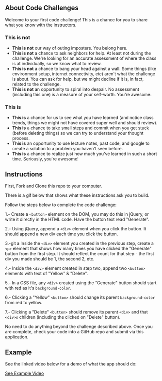 ## About Code Challenges

Welcome to your first code challenge! This is a chance for you to share what you know with the instructors.

### This is not

- **This is not** our way of outing imposters. You belong here.
- **This is not** a chance to ask neighbors for help. At least not during the challenge. We're looking for an accurate assessment of where the class is at individually, so we know what to review.
- **This is not** a chance to bang your head against a wall. Some things (like environment setup, internet connectivity, etc) aren't what the challenge is about. You can ask for help, but we might decline if it is, in fact, related to the challenge.
- **This is not** an opportunity to spiral into despair. No assessment (including this one) is a measure of your self-worth. You're awesome.

### This is

- **This is** a chance for us to see what you have learned (and notice class trends, things we might not have covered super well and should review).
- **This is** a chance to take small steps and commit when you get stuck (before deleting things) so we can try to understand your thought process.
- **This is** an opportunity to use lecture notes, past code, and google to create a solution to a problem you haven't seen before.
- **This is** a chance to realize just how much you've learned in such a short time. Seriously, you're awesome!

## Instructions

First, Fork and Clone this repo to your computer.

There is a gif below that shows what these instructions ask you to build.

Follow the steps below to complete the code challenge:

1.- Create a `<button>` element on the DOM, you may do this in jQuery, or write it directly in the HTML code. Have the button text read "Generate". 

2.- Using jQuery, append a `<div>` element when you click the button. It should append a new div each time you click the button.

3.-git a Inside the `<div>` element you created in the previous step, create a `<p>` element that shows how many times you have clicked the "Generate" button from the first step. It should reflect the count for that step - the first div you made should be 1, the second 2, etc.

4.- Inside the `<div>` element created in step two, append two `<button>` elements with text of "Yellow" & "Delete". 

5.- In a CSS file, any `<div>` created using the "Generate" button should start with red as it's `background-color`.

6.- Clicking a "Yellow" `<button>` should change its parent `background-color` from red to yellow.

7.- Clicking a "Delete" `<button>` should remove its parent `<div>` and that `<div>s` children (including the clicked on "Delete" button). 

No need to do anything beyond the challenge described above. Once you are complete, check your code into a GitHub repo and submit via this application.


## Example

See the linked video below for a demo of what the app should do:

[See Example Video](https://vimeo.com/364803508)
